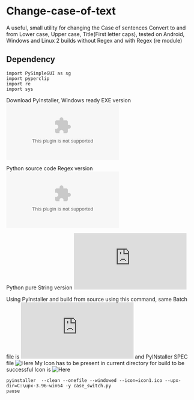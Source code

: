 # Change-case-of-text
A useful, small utility for changing the Case of sentences Convert to and from Lower case, Upper case, Title(First letter caps), tested on Android, Windows and Linux
2 builds without Regex and with Regex (re module)
## Dependency
```
import PySimpleGUI as sg
import pyperclip
import re
import sys
```
Download PyInstaller, Windows ready EXE version ![Here](https://github.com/kephalian/Change-case-of-text/blob/main/case_switch.exe)

Python source code Regex version ![Here](https://github.com/kephalian/Change-case-of-text/blob/main/case_switch.exe)

Python pure String version ![Here](https://github.com/kephalian/Change-case-of-text/blob/main/case_switch.py)

Using PyInstaller and build from source using this command, same Batch file is ![Here](https://github.com/kephalian/Change-case-of-text/blob/main/new_exe.bat) and PyINstaller SPEC file ![Here](https://github.com/kephalian/Change-case-of-text/blob/main/case_switch.spec) My Icon has to be present
in current directory for build to be successful Icon is ![Here](https://github.com/kephalian/Change-case-of-text/blob/main/icon1.ico)

```
pyinstaller  --clean --onefile --windowed --icon=icon1.ico --upx-dir=C:\upx-3.96-win64 -y case_switch.py
pause
````
